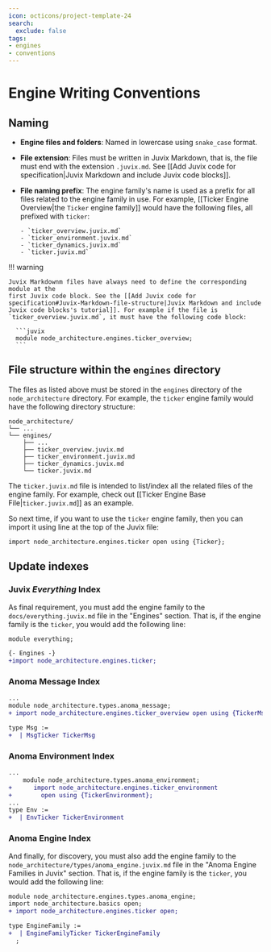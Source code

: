 ```yaml
---
icon: octicons/project-template-24
search:
  exclude: false
tags:
- engines
- conventions
---
```


# Engine Writing Conventions

## Naming

<div class="annotate" markdown>

- **Engine files and folders**: Named in lowercase using `snake_case` format.

- **File extension**: Files must be written in Juvix Markdown, that is, the file
  must end with the extension `.juvix.md`. See [[Add Juvix code for specification|Juvix Markdown and include Juvix code blocks]].

- **File naming prefix**: The engine family's name is used as a prefix for all
  files related to the engine family in use. For example, [[Ticker Engine Overview|the `Ticker` engine family]]
  would have the following files, all prefixed with `ticker`:

      - `ticker_overview.juvix.md`
      - `ticker_environment.juvix.md`
      - `ticker_dynamics.juvix.md`
      - `ticker.juvix.md`

</div>

!!! warning

    Juvix Markdownm files have always need to define the corresponding module at the
    first Juvix code block. See the [[Add Juvix code for specification#Juvix-Markdown-file-structure|Juvix Markdown and include Juvix code blocks's tutorial]]. For example if the file is
    `ticker_overview.juvix.md`, it must have the following code block:

      ```juvix
      module node_architecture.engines.ticker_overview;
      ```


## File structure within the `engines` directory

The files as listed above must be stored in the `engines` directory of the
`node_architecture` directory. For example, the `ticker` engine family would
have the following directory structure:

```plaintext
node_architecture/
└── ...
└── engines/
    ├── ...
    ├── ticker_overview.juvix.md
    ├── ticker_environment.juvix.md
    ├── ticker_dynamics.juvix.md
    └── ticker.juvix.md
```

The `ticker.juvix.md` file is intended to list/index all the related files of the
engine family. For example, check out [[Ticker Engine Base File|`ticker.juvix.md`]] as an example.

So next time, if you want to use the `ticker` engine family, then you can import it
using line at the top of the Juvix file:

```
import node_architecture.engines.ticker open using {Ticker};
```

## Update indexes

### Juvix *Everything* Index

As final requirement, you must add the engine family to the
`docs/everything.juvix.md` file in the "Engines" section. That is,
if the engine family is the `ticker`, you would add the following line:

```diff
module everything;

{- Engines -}
+import node_architecture.engines.ticker;
```


### Anoma Message Index

```diff title="node_architecture/types/anoma_message.juvix.md"
...
module node_architecture.types.anoma_message;
+ import node_architecture.engines.ticker_overview open using {TickerMsg};

type Msg :=
+  | MsgTicker TickerMsg
```

### Anoma Environment Index

```diff title="node_architecture/types/anoma_environment.juvix.md"
...
    module node_architecture.types.anoma_environment;
+      import node_architecture.engines.ticker_environment
+        open using {TickerEnvironment};
...
type Env :=
+  | EnvTicker TickerEnvironment
```

### Anoma Engine Index

And finally, for discovery, you must also add the engine family to the
`node_architecture/types/anoma_engine.juvix.md` file in the "Anoma Engine
Families in Juvix" section. That is, if the engine family is the `ticker`, you
would add the following line:

```diff title="node_architecture/types/anoma_engine.juvix.md"
module node_architecture.engines.types.anoma_engine;
import node_architecture.basics open;
+ import node_architecture.engines.ticker open;

type EngineFamily :=
+  | EngineFamilyTicker TickerEngineFamily
  ;
```
